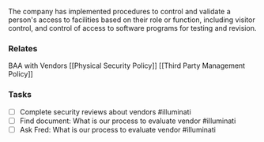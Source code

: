 The company has implemented procedures to control and validate a person's access to facilities based on their role or function, including visitor control, and control of access to software programs for testing and revision.

### Relates
BAA with Vendors
[[Physical Security Policy]]
[[Third Party Management Policy]]


### Tasks
- [ ] Complete security reviews about vendors #illuminati 
- [ ] Find document: What is our process to evaluate vendor #illuminati 
- [ ] Ask Fred: What is our process to evaluate vendor #illuminati 